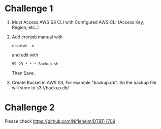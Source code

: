 # Challenge 1

1. Must Access AWS S3 CLI with Configured AWS CLI (Access Key, Region, etc..)
2. Add cronjob manual with

   ```
   crontab -e
   ```
  
  
    and edit with

    ```
   59 23 * * * Backup.sh
    ```

   Then Save.
3. Create Bucket in AWS S3, For example "backup.db". So the backup file will store to s3://backup.db/


# Challenge 2

Please check https://github.com/Nifleheim/DTBT-1709
